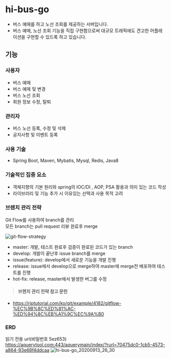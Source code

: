# hi-bus-go

+ 버스 예매를 하고 노선 조회를 제공하는 서버입니다.
+ 버스 예매, 노선 조회 기능을 직접 구현함으로써 대규모 트래픽에도 견고한 어플레이션을 구현할 수 있드록 하고 있습니다.

## 기능

### 사용자
+ 버스 예매
+ 버스 예매 및 변경
+ 버스 노선 조회
+ 회원 정보 수정, 탈퇴

### 관리자
+ 버스 노선 등록, 수정 및 삭제
+ 공지사항 및 이벤트 등록

### 사용 기술
+ Spring Boot, Maven, Mybatis, Mysql, Redis, Java8

### 기술적인 집중 요소
+ 객체지향의 기본 원리와 spring의 IOC/DI , AOP, PSA 활용과 의미 있는 코드 작성
+ 라이브러리 및 기능 추가 시 이유있는 선택과 사용 목적 고려

### 브렌치 관리 전략
Git Flow를 사용하여 branch를 관리   
모든 branch는 pull request 리뷰 완료후 merge   

![git-flow-strategy](https://user-images.githubusercontent.com/29122916/83837107-79166100-a730-11ea-8744-3761ad01ca96.png)

+ master: 개발, 테스트 완료후 검증이 완료된 코드가 있는 branch
+ develop: 개발이 끝난후 issue branch를 merge
+ issue(feature): develop에서 새로운 기능을 개발 진행
+ release: issue에서 develop으로 merge하여 master에 merge전 배포하여 테스트를 진행
+ hot-fix: release, master에서 발생한 버그를 수정

> #### 브렌치 관리 전략 참고 문헌
+ https://riptutorial.com/ko/git/example/4182/gitflow-%EC%9B%8C%ED%81%AC-%ED%94%8C%EB%A1%9C%EC%9A%B0

### ERD
읽기 전용 url(비밀번호 5ez653)
https://aquerytool.com:443/aquerymain/index/?rurl=70475dc0-1cb5-4573-a864-93e68f4ddcaa
![hi-bus-go_20200913_26_30](https://user-images.githubusercontent.com/29122916/93001228-92694d80-f568-11ea-8f7b-27248510def4.png)



